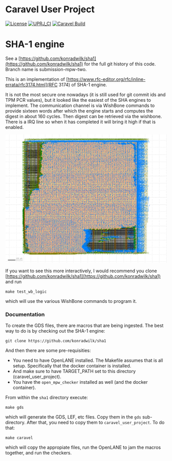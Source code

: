 # Caravel User Project

[![License](https://img.shields.io/badge/License-Apache%202.0-blue.svg)](https://opensource.org/licenses/Apache-2.0) [![UPRJ_CI](https://github.com/efabless/caravel_project_example/actions/workflows/user_project_ci.yml/badge.svg)](https://github.com/efabless/caravel_project_example/actions/workflows/user_project_ci.yml) [![Caravel Build](https://github.com/efabless/caravel_project_example/actions/workflows/caravel_build.yml/badge.svg)](https://github.com/efabless/caravel_project_example/actions/workflows/caravel_build.yml)


# SHA-1 engine

See a [https://github.com/konradwilk/sha1](https://github.com/konradwilk/sha1) for the full git history of this code. Branch name is submission-mpw-two.

This is an implementation of [https://www.rfc-editor.org/rfc/inline-errata/rfc3174.html](RFC 3174) of SHA-1 engine.

It is not the most secure one nowadays (it is still used for git commit ids and TPM PCR values), but
it looked like the easiest of the SHA engines to implement. The communication channel is via
WishBone commands to provide sixteen words after which the engine starts and computes the digest
in about 160 cycles. Then digest can be retrieved via the wishbone. There is a IRQ line so when
it has completed it will bring it high if that is enabled.

![SHA1](pics/sha1.png)

If you want to see this more interactively, I would recommend you clone
[https://github.com/konradwilk/sha1](https://github.com/konradwilk/sha1) and run

```
make test_wb_logic
```

which will use the various WishBone commands to program it.

### Documentation

To create the GDS files, there are macros that are being ingested. The best way to do is by
checking out the SHA-1 engine:

```
git clone https://github.com/konradwilk/sha1
```

And then there are some pre-requisities:

 - You need to have OpenLANE installed. The Makefile assumes that is all setup.
   Specifically that the docker container is installed.
 - And make sure to have TARGET_PATH set to this directory (caravel_user_project).
 - You have the `open_mpw_checker` installed as well (and the docker container).

From within the `sha1` directory execute:

```
make gds
```

which will generate the GDS, LEF, etc files. Copy them in the `gds` sub-directory.
After that, you need to copy them to `caravel_user_project`. To do that:

```
make caravel
```

which will copy the appropiate files, run the OpenLANE to jam the macros together, and
run the checkers.
